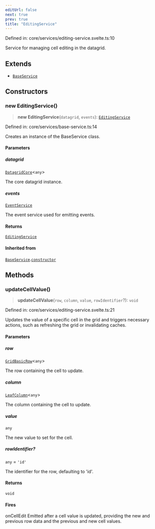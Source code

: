 ```yaml
---
editUrl: false
next: true
prev: true
title: "EditingService"
---
```


Defined in: core/services/editing-service.svelte.ts:10

Service for managing cell editing in the datagrid.

## Extends

- [`BaseService`](/api/classes/baseservice/)

## Constructors

### new EditingService()

> **new EditingService**(`datagrid`, `events`): [`EditingService`](/api/classes/editingservice/)

Defined in: core/services/base-service.ts:14

Creates an instance of the BaseService class.

#### Parameters

##### datagrid

[`DatagridCore`](/api/classes/datagridcore/)\<`any`\>

The core datagrid instance.

##### events

[`EventService`](/api/classes/eventservice/)

The event service used for emitting events.

#### Returns

[`EditingService`](/api/classes/editingservice/)

#### Inherited from

[`BaseService`](/api/classes/baseservice/).[`constructor`](/api/classes/baseservice/#constructors)

## Methods

### updateCellValue()

> **updateCellValue**(`row`, `column`, `value`, `rowIdentifier`?): `void`

Defined in: core/services/editing-service.svelte.ts:21

Updates the value of a specific cell in the grid and triggers necessary actions, such as refreshing the grid or invalidating caches.

#### Parameters

##### row

[`GridBasicRow`](/api/type-aliases/gridbasicrow/)\<`any`\>

The row containing the cell to update.

##### column

[`LeafColumn`](/api/type-aliases/leafcolumn/)\<`any`\>

The column containing the cell to update.

##### value

`any`

The new value to set for the cell.

##### rowIdentifier?

`any` = `'id'`

The identifier for the row, defaulting to 'id'.

#### Returns

`void`

#### Fires

onCellEdit Emitted after a cell value is updated, providing the new and previous row data and the previous and new cell values.

